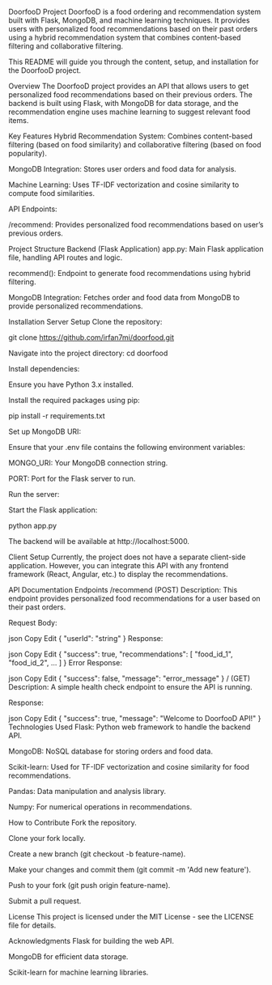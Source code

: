 DoorfooD Project
DoorfooD is a food ordering and recommendation system built with Flask, MongoDB, and machine learning techniques. It provides users with personalized food recommendations based on their past orders using a hybrid recommendation system that combines content-based filtering and collaborative filtering.

This README will guide you through the content, setup, and installation for the DoorfooD project.

Overview
The DoorfooD project provides an API that allows users to get personalized food recommendations based on their previous orders. The backend is built using Flask, with MongoDB for data storage, and the recommendation engine uses machine learning to suggest relevant food items.

Key Features
Hybrid Recommendation System: Combines content-based filtering (based on food similarity) and collaborative filtering (based on food popularity).

MongoDB Integration: Stores user orders and food data for analysis.

Machine Learning: Uses TF-IDF vectorization and cosine similarity to compute food similarities.

API Endpoints:

/recommend: Provides personalized food recommendations based on user’s previous orders.

Project Structure
Backend (Flask Application)
app.py: Main Flask application file, handling API routes and logic.

recommend(): Endpoint to generate food recommendations using hybrid filtering.

MongoDB Integration: Fetches order and food data from MongoDB to provide personalized recommendations.

Installation
Server Setup
Clone the repository:

git clone https://github.com/irfan7mi/doorfood.git

Navigate into the project directory: cd doorfood

Install dependencies:

Ensure you have Python 3.x installed.

Install the required packages using pip:

pip install -r requirements.txt

Set up MongoDB URI:

Ensure that your .env file contains the following environment variables:

MONGO_URI: Your MongoDB connection string.

PORT: Port for the Flask server to run.

Run the server:

Start the Flask application:

python app.py

The backend will be available at http://localhost:5000.

Client Setup
Currently, the project does not have a separate client-side application. However, you can integrate this API with any frontend framework (React, Angular, etc.) to display the recommendations.

API Documentation
Endpoints
/recommend (POST)
Description: This endpoint provides personalized food recommendations for a user based on their past orders.

Request Body:

json
Copy
Edit
{
  "userId": "string"
}
Response:

json
Copy
Edit
{
  "success": true,
  "recommendations": [
    "food_id_1",
    "food_id_2",
    ...
  ]
}
Error Response:

json
Copy
Edit
{
  "success": false,
  "message": "error_message"
}
/ (GET)
Description: A simple health check endpoint to ensure the API is running.

Response:

json
Copy
Edit
{
  "success": true,
  "message": "Welcome to DoorfooD API!"
}
Technologies Used
Flask: Python web framework to handle the backend API.

MongoDB: NoSQL database for storing orders and food data.

Scikit-learn: Used for TF-IDF vectorization and cosine similarity for food recommendations.

Pandas: Data manipulation and analysis library.

Numpy: For numerical operations in recommendations.

How to Contribute
Fork the repository.

Clone your fork locally.

Create a new branch (git checkout -b feature-name).

Make your changes and commit them (git commit -m 'Add new feature').

Push to your fork (git push origin feature-name).

Submit a pull request.

License
This project is licensed under the MIT License - see the LICENSE file for details.

Acknowledgments
Flask for building the web API.

MongoDB for efficient data storage.

Scikit-learn for machine learning libraries.

